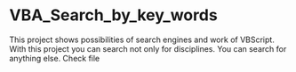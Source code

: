 # VBA_Search_by_key_words

This project shows possibilities of search engines and work of VBScript.
With this project you can search not only for disciplines. You can search for anything else.
Check file 
